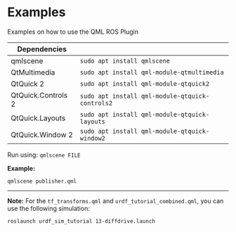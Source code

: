 # Examples
Examples on how to use the QML ROS Plugin

| Dependencies | |
| --- | --- |
| qmlscene | `sudo apt install qmlscene`|
| QtMultimedia | `sudo apt install qml-module-qtmultimedia` |
| QtQuick 2 | `sudo apt install qml-module-qtquick2` |
| QtQuick.Controls 2 | `sudo apt install qml-module-qtquick-controls2` |
| QtQuick.Layouts | `sudo apt install qml-module-qtquick-layouts` |
| QtQuick.Window 2 | `sudo apt install qml-module-qtquick-window2` |

Run using: `qmlscene FILE`

**Example:**
```
qmlscene publisher.qml
```
----------
**Note:**
For the `tf_transforms.qml` and `urdf_tutorial_combined.qml`, you can use the following simulation:
```
roslaunch urdf_sim_tutorial 13-diffdrive.launch
```
